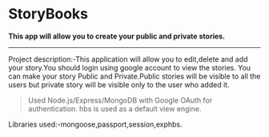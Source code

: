 # StoryBooks

__This app will allow you to create your public and private stories.__

---

Project description:-This application will allow you to edit,delete and add your story.You should login using google account to view the stories.
You can make your story Public and Private.Public stories will be visible to all the users but private story will be visible only to the user who added it.

>Used Node.js/Express/MongoDB with Google OAuth for authentication. hbs is used as a default view engine.

Libraries used:-mongoose,passport,session,exphbs.




